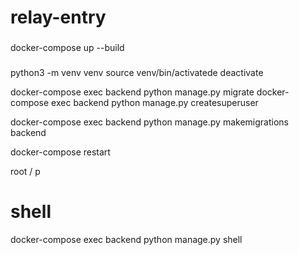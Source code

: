 # relay-entry

### 

docker-compose up --build

### 
 python3 -m venv venv
 source venv/bin/activatede
 deactivate

 docker-compose exec backend python manage.py migrate
 docker-compose exec backend python manage.py createsuperuser

 docker-compose exec backend python manage.py makemigrations backend

 docker-compose restart


root / p
# shell
docker-compose exec backend python manage.py shell